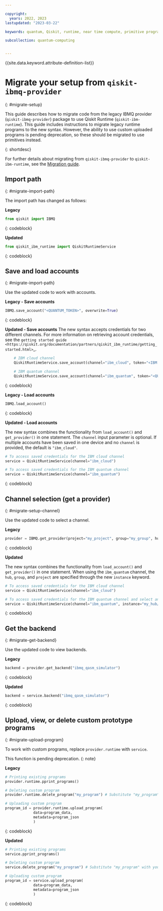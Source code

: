 ```yaml
---

copyright:
  years: 2022, 2023
lastupdated: "2023-03-22"

keywords: quantum, Qiskit, runtime, near time compute, primitive programs, IBM Quantum Platform

subcollection: quantum-computing


---
```



{{site.data.keyword.attribute-definition-list}}

# Migrate your setup from ``qiskit-ibmq-provider``
{: #migrate-setup}

This guide describes how to migrate code from the legacy IBMQ provider (`qiskit-ibmq-provider`) package to use Qiskit Runtime (`qiskit-ibm-runtime`). This guide includes instructions to migrate legacy runtime programs to the new syntax. However, the ability to use custom uploaded programs is pending deprecation, so these should be migrated to use primitives instead.  

{: shortdesc}

For further details about migrating from `qiskit-ibmq-provider` to `qiskit-ibm-runtime`, see the [Migration guide](/docs/quantum-computing?topic=quantum-computing-migrate-overview).

## Import path
{: #migrate-import-path}

The import path has changed as follows:

**Legacy**

``` python
from qiskit import IBMQ

```
{: codeblock}

**Updated**

``` python
from qiskit_ibm_runtime import QiskitRuntimeService

```
{: codeblock}    


## Save and load accounts
{: #migrate-import-path}

Use the updated code to work with accounts.

**Legacy - Save accounts**

``` python
IBMQ.save_account("<QUANTUM_TOKEN>", overwrite=True)

```
{: codeblock}  

**Updated - Save accounts**
The new syntax accepts credentials for two different channels. For more information on retrieving account credentials, see the `getting started guide <https://qiskit.org/documentation/partners/qiskit_ibm_runtime/getting_started.html>`_.

``` python
	# IBM cloud channel
    QiskitRuntimeService.save_account(channel="ibm_cloud", token="<IBM Cloud API key>", instance="<IBM Cloud CRN>", overwrite=True)

    # IBM quantum channel
    QiskitRuntimeService.save_account(channel="ibm_quantum", token="<QUANTUM_TOKEN>", overwrite=True)

```
{: codeblock}

**Legacy - Load accounts**

``` python
IBMQ.load_account()

```
{: codeblock} 

**Updated - Load accounts**

The new syntax combines the functionality from ``load_account()`` and ``get_provider()`` in one statement. The ``channel`` input parameter is optional. If multiple accounts have been saved in one device and no ``channel`` is provided, the default is ``"ibm_cloud"``.

``` python
# To access saved credentials for the IBM cloud channel
service = QiskitRuntimeService(channel="ibm_cloud")

# To access saved credentials for the IBM quantum channel
service = QiskitRuntimeService(channel="ibm_quantum")

```
{: codeblock}   

## Channel selection (get a provider)
{: #migrate-setup-channel} 

Use the updated code to select a channel.

**Legacy**

``` python
provider = IBMQ.get_provider(project="my_project", group="my_group", hub="my_hub")

```
{: codeblock}

**Updated**

The new syntax combines the functionality from ``load_account()`` and ``get_provider()`` in one statement.
When using the ``ibm_quantum`` channel, the ``hub``, ``group``, and ``project`` are specified through the new
``instance`` keyword.

``` python
# To access saved credentials for the IBM cloud channel
service = QiskitRuntimeService(channel="ibm_cloud")

# To access saved credentials for the IBM quantum channel and select an instance
service = QiskitRuntimeService(channel="ibm_quantum", instance="my_hub/my_group/my_project")

```
{: codeblock} 

## Get the backend
{: #migrate-get-backend} 

Use the updated code to view backends.

**Legacy**

``` python
backend = provider.get_backend("ibmq_qasm_simulator")

```
{: codeblock}

**Updated**

``` python
backend = service.backend("ibmq_qasm_simulator")

```
{: codeblock} 

## Upload, view, or delete custom prototype programs
{: #migrate-upload-program}

To work with custom programs, replace ``provider.runtime`` with ``service``.

This function is pending deprecation.
{: note}

**Legacy**

``` python
# Printing existing programs
provider.runtime.pprint_programs()

# Deleting custom program
provider.runtime.delete_program("my_program") # Substitute "my_program" with your program ID

# Uploading custom program
program_id = provider.runtime.upload_program(
             data=program_data,
             metadata=program_json
             )

```
{: codeblock} 

**Updated**

``` python
# Printing existing programs
service.pprint_programs()

# Deleting custom program
service.delete_program("my_program") # Substitute "my_program" with your program ID

# Uploading custom program
program_id = service.upload_program(
             data=program_data,
             metadata=program_json
             )

```
{: codeblock} 

